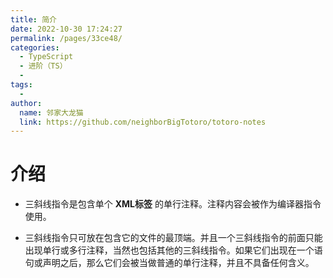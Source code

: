 ```yaml
---
title: 简介
date: 2022-10-30 17:24:27
permalink: /pages/33ce48/
categories:
  - TypeScript
  - 进阶（TS）
  - 
tags:
  - 
author: 
  name: 邻家大龙猫
  link: https://github.com/neighborBigTotoro/totoro-notes
---
```




# 介绍


- 三斜线指令是包含单个 **XML标签** 的单行注释。注释内容会被作为编译器指令使用。

- 三斜线指令只可放在包含它的文件的最顶端。并且一个三斜线指令的前面只能出现单行或多行注释，当然也包括其他的三斜线指令。如果它们出现在一个语句或声明之后，那么它们会被当做普通的单行注释，并且不具备任何含义。
